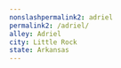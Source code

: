 ```yaml
---
﻿nonslashpermalink2: adriel
permalink2: /adriel/
alley: Adriel
city: Little Rock
state: Arkansas
---
```

